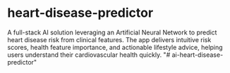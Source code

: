 # heart-disease-predictor
A full-stack AI solution leveraging an Artificial Neural Network to predict heart disease risk from clinical features. The app delivers intuitive risk scores, health feature importance, and actionable lifestyle advice, helping users understand their cardiovascular health quickly.
"# ai-heart-disease-predictor" 

